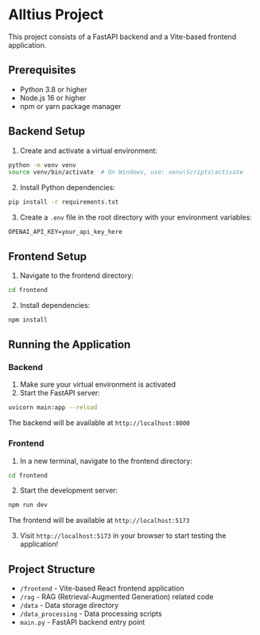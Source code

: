 # Alltius Project

This project consists of a FastAPI backend and a Vite-based frontend application.

## Prerequisites

- Python 3.8 or higher
- Node.js 16 or higher
- npm or yarn package manager

## Backend Setup

1. Create and activate a virtual environment:
```bash
python -m venv venv
source venv/bin/activate  # On Windows, use: venv\Scripts\activate
```

2. Install Python dependencies:
```bash
pip install -r requirements.txt
```

3. Create a `.env` file in the root directory with your environment variables:
```
OPENAI_API_KEY=your_api_key_here
```

## Frontend Setup

1. Navigate to the frontend directory:
```bash
cd frontend
```

2. Install dependencies:
```bash
npm install
```

## Running the Application

### Backend

1. Make sure your virtual environment is activated
2. Start the FastAPI server:
```bash
uvicorn main:app --reload
```
The backend will be available at `http://localhost:8000`

### Frontend

1. In a new terminal, navigate to the frontend directory:
```bash
cd frontend
```

2. Start the development server:
```bash
npm run dev
```
The frontend will be available at `http://localhost:5173`

3. Visit `http://localhost:5173` in your browser to start testing the application!



## Project Structure

- `/frontend` - Vite-based React frontend application
- `/rag` - RAG (Retrieval-Augmented Generation) related code
- `/data` - Data storage directory
- `/data_processing` - Data processing scripts
- `main.py` - FastAPI backend entry point
